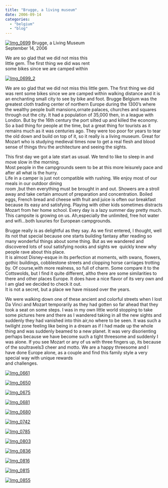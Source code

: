 ```yaml
---
title: "Brugge, a living museum"
date: 2006-09-14
categories: 
  - "belgium"
  - "blog"
---
```


 [![Img_0699](https://pub-ac94b3f306b24c0dba4238943c97f2e1.r2.dev/2008/04/30/img_0699.png "Img_0699")](https://pub-ac94b3f306b24c0dba4238943c97f2e1.r2.dev/photos/uncategorized/2008/04/30/img_0699.png) Brugge, a Living Museum  
September 14, 2006

We are so glad that we did not miss this  
little gem. The first thing we did was rent  
some bikes since we are camped within

<!--more-->

[![Img_0699_2](https://pub-ac94b3f306b24c0dba4238943c97f2e1.r2.dev/2008/04/30/img_0699_2.png "Img_0699_2")](https://pub-ac94b3f306b24c0dba4238943c97f2e1.r2.dev/photos/uncategorized/2008/04/30/img_0699_2.png)

We are so glad that we did not miss this little gem. The first thing we did was rent some bikes since we are camped within walking distance and it is an enchanting small city to see by bike and foot. Brugge Belgium was the greatest cloth trading center of northern Europe during the 1300’s where the wealthy people built mansions,ornate palaces, churches and squares through out the city. It had a population of 35,000 then, in a league with London. But by the 16th century the port silted up and killed the economy. So a bad thing for people at the time, but a great thing for tourists as it remains much as it was centuries ago. They were too poor for years to tear the old down and build on top of it, so it really is a living museum. Great for Mozart who is studying medieval times now to get a real flesh and blood sense of things thru the architecture and seeing the sights.

This first day we got a late start as usual. We tend to like to sleep in and move slow in the morning.  
Most people in the campgrounds seem to be at this more leisurely pace and after all what is the hurry.  
Life in a camper is just not compatible with rushing. We enjoy most of our meals in our outdoor dining  
room ,but then everything must be brought in and out. Showers are a stroll away and take certain amount of preparation and concentration. Boiled eggs, French bread and cheese with fruit and juice is often our breakfast because its easy and satisfying. Playing with other kids sometimes distracts Mozart from her home school. Every day is a lazy summer day pretty much. This campsite is growing on us. Ah,especially the unlimited, free hot water and wifi...both luxuries for European campgrounds.

Brugge really is as delightful as they say. As we first entered, I thought, well its not that special because one starts building fantasy after reading so many wonderful things about some thing. But as we wandered and discovered lots of soul satisfying nooks and sights we  quickly knew why people rave about this place.  
It is almost Disney-esque in its perfection at moments, with swans, flowers, gothic buildings, cobblestone streets and clopping horse carriages trotting by. Of course,with more realness, so full of charm. Some compare it to the Cottswolds, but I find it quite different, altho there are some similarities to there and other places Europe. It does have a nice flavor of its very own and I am glad we decided to check it out.  
It is not a secret, but a place we have missed over the years.

We were walking down one of these ancient and colorful streets when I lost Da Vinci and Mozart temporarily as they had gotten so far ahead that they took a seat on some steps. I was in my own little world stopping to take some pictures here and there as I wandered taking in all the new sights and suddenly they had vanished into thin air,no where to be seen. It was such a twilight zone feeling like being in a dream as if I had made up the whole thing and was suddenly beamed to a new planet. It was very disorienting perhaps because we have become such a tight threesome and suddenly I was alone. If you see Mozart or any of us with three fingers up, its because of the soultravels3 cheer and motto. We are a happy threesome and I  
have done Europe alone, as a couple and find this family style a very special way with unique rewards  
and challenges.

[![Img_0661](https://pub-ac94b3f306b24c0dba4238943c97f2e1.r2.dev/2008/04/30/img_0661.png "Img_0661")](https://pub-ac94b3f306b24c0dba4238943c97f2e1.r2.dev/photos/uncategorized/2008/04/30/img_0661.png)

[![Img_0650](https://pub-ac94b3f306b24c0dba4238943c97f2e1.r2.dev/2008/04/30/img_0650.png "Img_0650")](https://pub-ac94b3f306b24c0dba4238943c97f2e1.r2.dev/photos/uncategorized/2008/04/30/img_0650.png)

[![Img_0675](https://pub-ac94b3f306b24c0dba4238943c97f2e1.r2.dev/2008/04/30/img_0675.png "Img_0675")](https://pub-ac94b3f306b24c0dba4238943c97f2e1.r2.dev/photos/uncategorized/2008/04/30/img_0675.png)

[![Img_0681](https://pub-ac94b3f306b24c0dba4238943c97f2e1.r2.dev/2008/04/30/img_0681.png "Img_0681")](https://pub-ac94b3f306b24c0dba4238943c97f2e1.r2.dev/photos/uncategorized/2008/04/30/img_0681.png)

[![Img_0680](https://pub-ac94b3f306b24c0dba4238943c97f2e1.r2.dev/2008/04/30/img_0680.png "Img_0680")](https://pub-ac94b3f306b24c0dba4238943c97f2e1.r2.dev/photos/uncategorized/2008/04/30/img_0680.png)

[![Img_0742](https://pub-ac94b3f306b24c0dba4238943c97f2e1.r2.dev/2008/04/30/img_0742.png "Img_0742")](https://pub-ac94b3f306b24c0dba4238943c97f2e1.r2.dev/photos/uncategorized/2008/04/30/img_0742.png)

[![Img_0785](https://pub-ac94b3f306b24c0dba4238943c97f2e1.r2.dev/2008/04/30/img_0785.png "Img_0785")](https://pub-ac94b3f306b24c0dba4238943c97f2e1.r2.dev/photos/uncategorized/2008/04/30/img_0785.png)

[![Img_0803](https://pub-ac94b3f306b24c0dba4238943c97f2e1.r2.dev/2008/04/30/img_0803.png "Img_0803")](https://pub-ac94b3f306b24c0dba4238943c97f2e1.r2.dev/photos/uncategorized/2008/04/30/img_0803.png)

[![Img_0836](https://pub-ac94b3f306b24c0dba4238943c97f2e1.r2.dev/2008/04/30/img_0836.png "Img_0836")](https://pub-ac94b3f306b24c0dba4238943c97f2e1.r2.dev/photos/uncategorized/2008/04/30/img_0836.png)

[![Img_0816](https://pub-ac94b3f306b24c0dba4238943c97f2e1.r2.dev/2008/04/30/img_0816.png "Img_0816")](https://pub-ac94b3f306b24c0dba4238943c97f2e1.r2.dev/photos/uncategorized/2008/04/30/img_0816.png)

[![Img_0815](https://pub-ac94b3f306b24c0dba4238943c97f2e1.r2.dev/2008/04/30/img_0815.png "Img_0815")](https://pub-ac94b3f306b24c0dba4238943c97f2e1.r2.dev/photos/uncategorized/2008/04/30/img_0815.png)

[![Img_0855](https://pub-ac94b3f306b24c0dba4238943c97f2e1.r2.dev/2008/04/30/img_0855.png "Img_0855")](https://pub-ac94b3f306b24c0dba4238943c97f2e1.r2.dev/photos/uncategorized/2008/04/30/img_0855.png)
